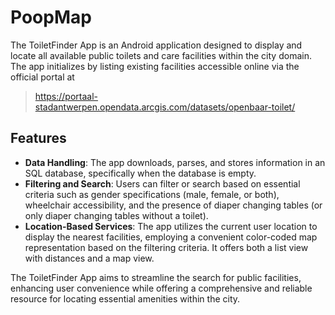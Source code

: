 # PoopMap

The ToiletFinder App is an Android application designed to display and locate all available public toilets and care facilities within the city domain. The app initializes by listing existing facilities accessible online via the official portal at 
> https://portaal-stadantwerpen.opendata.arcgis.com/datasets/openbaar-toilet/

## Features

  * **Data Handling**: The app downloads, parses, and stores information in an SQL database, specifically when the database is empty. 
  * **Filtering and Search**: Users can filter or search based on essential criteria such as gender specifications (male, female, or both), wheelchair accessibility, and the presence of diaper changing tables (or only diaper changing tables without a toilet).
  * **Location-Based Services**: The app utilizes the current user location to display the nearest facilities, employing a convenient color-coded map representation based on the filtering criteria. It offers both a list view with distances and a map view.

  
The ToiletFinder App aims to streamline the search for public facilities, enhancing user convenience while offering a comprehensive and reliable resource for locating essential amenities within the city.
